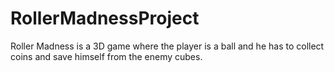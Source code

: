 # RollerMadnessProject
Roller Madness is a 3D game where the player is a ball and he has to collect coins and save himself from the enemy cubes.
